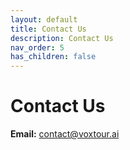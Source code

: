 ```yaml
---
layout: default
title: Contact Us
description: Contact Us
nav_order: 5
has_children: false
---
```


# Contact Us

**Email:** 
contact@voxtour.ai
